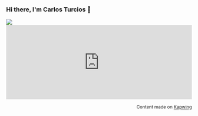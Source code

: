 ### Hi there, I'm Carlos Turcios 👋

<img src = "https://media.giphy.com/media/nM6UGVL8Undh772p1J/giphy.gif">
<div style="height: 0; padding-bottom: calc(39.93%); position:relative; width: 100%;"><iframe allow="autoplay; gyroscope;" allowfullscreen height="100%" referrerpolicy="strict-origin" src="https://www.kapwing.com/e/601298e506edc1010e256052" style="border:0; height:100%; left:0; overflow:hidden; position:absolute; top:0; width:100%" title="Embedded content made on Kapwing" width="100%"></iframe></div><p style="font-size: 12px; text-align: right;">Content made on <a href="https://www.kapwing.com/videos/601298e506edc1010e256052" target="_blank" rel="noopener noreferrer">Kapwing</a></p>

<!--
**CarlosETurcios/CarlosETurcios** is a ✨ _special_ ✨ repository because its `README.md` (this file) appears on your GitHub profile.

Here are some ideas to get you started:

- 🔭 I’m currently working on ...
- 🌱 I’m currently learning ...
- 👯 I’m looking to collaborate on ...
- 🤔 I’m looking for help with ...
- 💬 Ask me about ...
- 📫 How to reach me: ...
- 😄 Pronouns: ...
- ⚡ Fun fact: ...
-->
